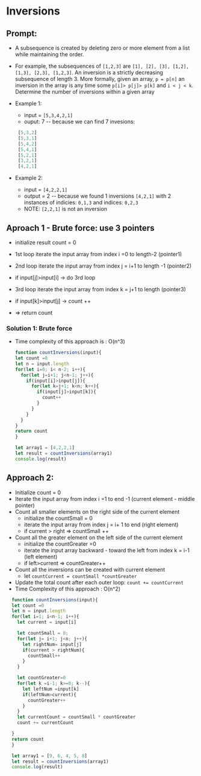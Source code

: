 # Inversions
## Prompt:
 - A subsequence is created by deleting zero or more element from a list while maintaining the order.
 - For example, the subsequences of `[1,2,3]` are
`[1], [2], [3], [1,2], [1,3], [2,3], [1,2,3]`.
An inversion is a strictly decreasing subsequence of length 3. More formally, given an array, `p = p[n]` an inversion in the array is any time some `p[i]> p[j]> p[k]` and `i < j < k`.
Determine the number of inversions within a given array

 - Example 1:
    - input = `[5,3,4,2,1]`
    - ouput: 7  -- because we can find 7 invesions:
    ```js
     [5,3,2]
     [5,3,1]
     [5,4,2]
     [5,4,1]
     [5,2,1]
     [3,2,1]
     [4,2,1]
    ```
- Example 2:
    - input = `[4,2,2,1]`
    - output = 2  -- because we found 1 inversions `[4,2,1]` with 2 instances of indicies: `0,1,3` and indices: `0,2,3`
    - NOTE: `[2,2,1]` is not an inversion

## Aproach 1 - Brute force: use 3 pointers
 - initialize result count = 0
 - 1st loop iterate the input array from index i =0 to length-2 (pointer1)
 - 2nd loop iterate the input array from index j = i+1 to length -1 (pointer2)
 - if input[j]>input[i] -> do 3rd loop
 - 3rd loop iterate the input array from index k = j+1 to length (pointer3)
 - if input[k]>input[j] -> count ++

 - => return count
  ### Solution 1: Brute force
  - Time complexity of this approach is : O(n^3)
    ```js
    function countInversions(input){
    let count =0
    let n = input.length
    for(let i=0; i< n-2; i++){
      for(let j=i+1; j<n-1; j++){
        if(input[i]>input[j]){
          for(let k=j+1; k<n; k++){
            if(input[j]>input[k]){
              count++
            }
          }
        }
      }
    }
    return count
    }

    let array1 = [4,2,2,1]
    let result = countInversions(array1)
    console.log(result)
    ```

## Approach 2:
 - Initialize count = 0
 - Iterate the input array from index i =1 to end -1 (current element - middle pointer)
 -  Count all smaller elements on the right side of the current element
    - initialize the countSmall = 0
    - iterate the input array from index j = i+ 1 to end (right element)
    - if current > right => countSmall ++
 - Count all the greater element on the left side of the current element
    - initialize the countGreater =0
    - iterate the input array backward - toward the left from index k = i-1 (left element)
    - if left>current => countGreater++
- Count all the inversions can be created with current element
    - let `countCurrent = countSmall *countGreater`
- Update the total count after each outer loop:
       `count += countCurrent`
 - Time Complexity of this approach : O(n^2)

```js
  function countInversions(input){
  let count =0
  let n = input.length
  for(let i=1; i<n-1; i++){
    let current = input[i]

    let countSmall = 0;
    for(let j= i+1; j<n; j++){
      let rightNum= input[j]
      if(current > rightNum){
        countSmall++
      }
    }

    let countGreater=0
    for(let k =i-1; k>=0; k--){
      let leftNum =input[k]
      if(leftNum>current){
        countGreater++
      }
    }
    let currentCount = countSmall * countGreater
    count += currentCount

  }
  return count
  }

  let array1 = [9, 6, 4, 5, 8]
  let result = countInversions(array1)
  console.log(result)
```
